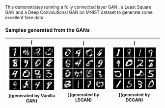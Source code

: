This demonstrates running a fully connected layer GAN , a Least Square GAN and a Deep Convolutional GAN on MNIST dataset to generate some excellent fake data .

### Samples generated from the GANs

| [![Vanilla GAN output](fully_connected_mnist.png)](generated by Vanilla GAN) | [![LSGAN output](lsgan_mnist.png)](generated by LSGAN) | [![DCGAN output](dcgan_mnist.png)](generated by DCGAN) |
|:---:|:---:|:---:|